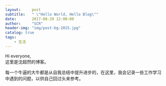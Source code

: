 ```yaml
---
layout:     post
subtitle:   " \"Hello World, Hello Blog\""
date:       2017-08-29 12:00:00
author:     "SCR"
header-img: "img/post-bg-2015.jpg"
catalog: true
tags:
    - 生活
---
```


Hi everyone,<br>
这里是沈超然的博客。

每一个牛逼的大牛都是从自我总结中提升进步的，在这里，我会记录一些工作学习中遇到的问题，以供自己回过头来参考。
